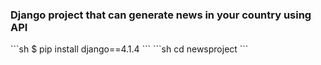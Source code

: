 <h3>Django project that can generate news in your country using API</h3>
```sh
$ pip install django==4.1.4
```
```sh
cd newsproject
```
